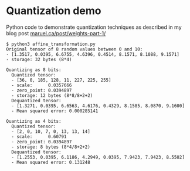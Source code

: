 # Quantization demo

Python code to demonstrate quantization techniques as described in my blog post
[maruel.ca/post/weights-part-1/](https://maruel.ca/post/weights-part-1/)

```
$ python3 affine_transformation.py
Original tensor of 8 random values between 0 and 10:
- [1.3517, 0.0395, 6.6755, 4.6396, 0.4514, 8.1571, 8.1088, 9.1571]
- storage: 32 bytes (8*4)

Quantizing as 8 bits:
  Quantized tensor:
  - [36, 0, 185, 128, 11, 227, 225, 255]
  - scale:      0.0357666
  - zero_point: 0.0394897
  - storage: 12 bytes (8*8/8+2+2)
  Dequantized tensor:
  - [1.3271, 0.0395, 6.6563, 4.6176, 0.4329, 8.1585, 8.0870, 9.1600]
  - Mean squared error: 0.000285141

Quantizing as 4 bits:
  Quantized tensor:
  - [2, 0, 10, 7, 0, 13, 13, 14]
  - scale:      0.60791
  - zero_point: 0.0394897
  - storage: 8 bytes (8*4/8+2+2)
  Dequantized tensor:
  - [1.2553, 0.0395, 6.1186, 4.2949, 0.0395, 7.9423, 7.9423, 8.5502]
  - Mean squared error: 0.131248
```
